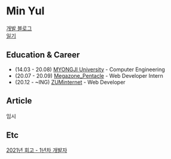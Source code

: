 # Min Yul 
[개발 블로그](https://velog.io/@minyul)  
[일기](https://velog.io/@minyul/%EC%9D%BC%EA%B8%B0)

## Education & Career 
- (14.03 - 20.08) [MYONGJI University](https://www.mju.ac.kr/sites/mjukr/intro/intro.html) - Computer Engineering
- (20.07 - 20.09) [Megazone_Pentacle](https://www.pentacle.co.kr/#MAIN) - Web Developer Intern
- (20.12 -  ~ING) [ZUMinternet](https://zum.com/) - Web Developer 
## Article 
임시

## Etc
[2021년 회고 - 1년차 개발자](https://velog.io/@minyul/2021%EB%85%84-%ED%9A%8C%EA%B3%A0)

